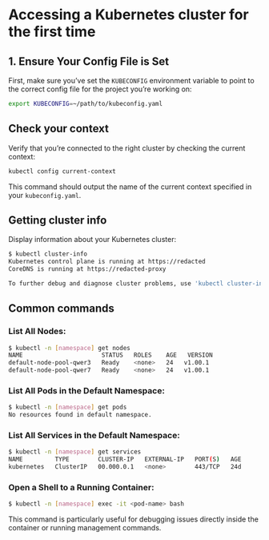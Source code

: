 # Accessing a Kubernetes cluster for the first time 

## 1. Ensure Your Config File is Set

First, make sure you’ve set the `KUBECONFIG` environment variable to point to the correct config file for the project you’re working on: 


```bash
export KUBECONFIG=~/path/to/kubeconfig.yaml
```

## Check your context

Verify that you’re connected to the right cluster by checking the current context:

```bash
kubectl config current-context
```

This command should output the name of the current context specified in your `kubeconfig.yaml`.

## Getting cluster info 

Display information about your Kubernetes cluster:

```bash
$ kubectl cluster-info
Kubernetes control plane is running at https://redacted
CoreDNS is running at https://redacted-proxy

To further debug and diagnose cluster problems, use 'kubectl cluster-info dump'.
```

## Common commands

### List All Nodes:

```bash
$ kubectl -n [namespace] get nodes
NAME                      STATUS   ROLES    AGE   VERSION
default-node-pool-qwer3   Ready    <none>   24   v1.00.1
default-node-pool-qwer7   Ready    <none>   24   v1.00.1
```

### List All Pods in the Default Namespace:

```bash
$ kubectl -n [namespace] get pods
No resources found in default namespace.
```

### List All Services in the Default Namespace:

```bash
$ kubectl -n [namespace] get services
NAME         TYPE        CLUSTER-IP   EXTERNAL-IP   PORT(S)   AGE
kubernetes   ClusterIP   00.000.0.1   <none>        443/TCP   24d
```
### Open a Shell to a Running Container:

```bash
$ kubectl -n [namespace] exec -it <pod-name> bash
```

This command is particularly useful for debugging issues directly inside the container or running management commands. 
